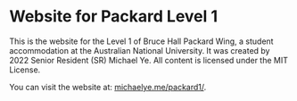 # Website for Packard Level 1

This is the website for the Level 1 of Bruce Hall Packard Wing, a student accommodation at the Australian National University. It was created by 2022 Senior Resident (SR) Michael Ye. All content is licensed under the MIT License.

You can visit the website at: [michaelye.me/packard1/](https://michaelye.me/packard1/).
